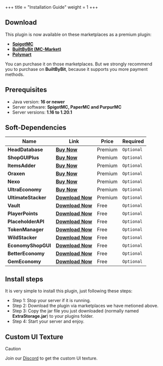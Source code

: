 +++
title = "Installation Guide"
weight = 1
+++

## Download

This plugin is now available on these marketplaces as a premium plugin:

*   **[SpigotMC](https://www.spigotmc.org/resources/90379/)**
*   **[BuiltByBit (MC-Market)](https://builtbybit.com/resources/19319/)**
*   **[Polymart](https://polymart.org/resource/860/)**

You can purchase it on those marketplaces. But we strongly recommend you to purchase on **BuiltByBit**, because it supports you more payment methods.

## Prerequisites

*   Java version: **16 or newer**
*   Server software: **SpigotMC, PaperMC and PurpurMC**
*   Server versions: **1.16 to 1.20.1**

## Soft-Dependencies

| Name | Link | Price | Required |
| --- | --- | --- | --- |
| **HeadDatabase** | **[Buy Now](https://www.spigotmc.org/resources/head-database.14280/)** | Premium | `Optional` |
| **ShopGUIPlus** | **[Buy Now](https://www.spigotmc.org/resources/shopgui-1-8-1-20.6515/)** | Premium | `Optional` |
| **ItemsAdder** | **[Buy Now](https://www.spigotmc.org/resources/73355/)** | Premium | `Optional` |
| **Oraxen** | **[Buy Now](https://www.spigotmc.org/resources/72448/)** | Premium | `Optional` |
| **Nexo** | **[Buy Now](https://polymart.org/resource/nexo.6901)** | Premium | `Optional` |
| **UltraEconomy** | **[Buy Now](https://www.spigotmc.org/resources/ultra-economy.83374/)** | Premium | `Optional` |
| **UltimateStacker** | **[Download Now](https://craftaro.com/marketplace/product/ultimatestacker.16)** | Premium | `Optional` |
| **Vault** | **[Download Now](https://www.spigotmc.org/resources/vault.34315/)** | Free | `Optional` |
| **PlayerPoints** | **[Download Now](https://www.spigotmc.org/resources/playerpoints.80745)** | Free | `Optional` |
| **PlaceholderAPI** | **[Download Now](https://www.spigotmc.org/resources/shopgui-1-8-1-20.6515/)** | Free | `Optional` |
| **TokenManager** | **[Download Now](https://www.spigotmc.org/resources/tokenmanager.8610/)** | Free | `Optional` |
| **WildStacker** | **[Download Now](https://www.spigotmc.org/resources/87404/)** | Free | `Optional` |
| **EconomyShopGUI** | **[Download Now](https://www.spigotmc.org/resources/economyshopgui.69927/)** | Free | `Optional` |
| **BetterEconomy** | **[Download Now](https://www.spigotmc.org/resources/bettereconomy.96690/)** | Free | `Optional` |
| **GemEconomy** | **[Download Now](https://www.spigotmc.org/resources/gemseconomy.19655/)** | Free | `Optional` |

## Install steps

It is very simple to install this plugin, just following these steps:

*   Step 1: Stop your server if it is running.
*   Step 2: Download the plugin via marketplaces we have metioned above.
*   Step 3: Copy the jar file you just downloaded (normally named **ExtraStorage.jar**) to your plugins folder.
*   Step 4: Start your server and enjoy.

## Custom UI Texture

> [!CAUTION]
> Join our [Discord](https://discord.hsgamer.me) to get the custom UI texture.

